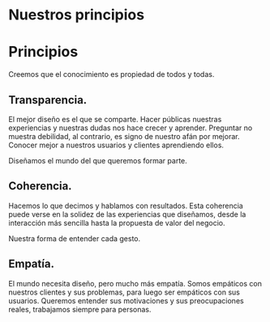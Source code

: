# Nuestros principios

<h1 class="title">Principios</h1>

Creemos que el conocimiento es propiedad de todos y todas.

<h2 class="big-title">Transparencia.</h2>

El mejor diseño es el que se comparte. Hacer públicas nuestras experiencias y nuestras dudas nos hace crecer y aprender. Preguntar no muestra debilidad, al contrario, es signo de nuestro afán por mejorar. Conocer mejor a nuestros usuarios y clientes aprendiendo ellos.

Diseñamos el mundo del que queremos formar parte.

<h2 class="big-title">Coherencia.</h2>

Hacemos lo que decimos y hablamos con resultados. Esta coherencia puede verse en la solidez de las experiencias que diseñamos, desde la interacción más sencilla hasta la propuesta de valor del negocio.

Nuestra forma de entender cada gesto.

<h2 class="big-title">Empatía.</h2>

El mundo necesita diseño, pero mucho más empatía. Somos empáticos con nuestros clientes y sus problemas, para luego ser empáticos con sus usuarios. Queremos entender sus motivaciones y sus preocupaciones reales, trabajamos siempre para personas.

